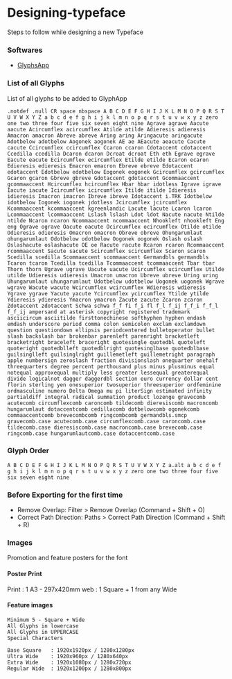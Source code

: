 # Designing-typeface
Steps to follow while designing a new Typeface


### Softwares
- [GlyphsApp](https://glyphsapp.com/)

### List of all Glyphs
List of all glyphs to be added to GlyphApp

`
.notdef
.null
CR
space
nbspace
A
B
C
D
E
F
G
H
I
J
K
L
M
N
O
P
Q
R
S
T
U
V
W
X
Y
Z
a
b
c
d
e
f
g
h
i
j
k
l
m
n
o
p
q
r
s
t
u
v
w
x
y
z
zero
one
two
three
four
five
six
seven
eight
nine
Agrave
agrave
Aacute
aacute
Acircumflex
acircumflex
Atilde
atilde
Adieresis
adieresis
Amacron
amacron
Abreve
abreve
Aring
aring
Aringacute
aringacute
Adotbelow
adotbelow
Aogonek
aogonek
AE
ae
AEacute
aeacute
Cacute
cacute
Ccircumflex
ccircumflex
Ccaron
ccaron
Cdotaccent
cdotaccent
Ccedilla
ccedilla
Dcaron
dcaron
Dcroat
dcroat
Eth
eth
Egrave
egrave
Eacute
eacute
Ecircumflex
ecircumflex
Etilde
etilde
Ecaron
ecaron
Edieresis
edieresis
Emacron
emacron
Ebreve
ebreve
Edotaccent
edotaccent
Edotbelow
edotbelow
Eogonek
eogonek
Gcircumflex
gcircumflex
Gcaron
gcaron
Gbreve
gbreve
Gdotaccent
gdotaccent
Gcommaaccent
gcommaaccent
Hcircumflex
hcircumflex
Hbar
hbar
idotless
Igrave
igrave
Iacute
iacute
Icircumflex
icircumflex
Itilde
itilde
Idieresis
idieresis
Imacron
imacron
Ibreve
ibreve
Idotaccent
i.TRK
Idotbelow
idotbelow
Iogonek
iogonek
jdotless
Jcircumflex
jcircumflex
Kcommaaccent
kcommaaccent
kgreenlandic
Lacute
lacute
Lcaron
lcaron
Lcommaaccent
lcommaaccent
Lslash
lslash
Ldot
ldot
Nacute
nacute
Ntilde
ntilde
Ncaron
ncaron
Ncommaaccent
ncommaaccent
Nhookleft
nhookleft
Eng
eng
Ograve
ograve
Oacute
oacute
Ocircumflex
ocircumflex
Otilde
otilde
Odieresis
odieresis
Omacron
omacron
Obreve
obreve
Ohungarumlaut
ohungarumlaut
Odotbelow
odotbelow
Oogonek
oogonek
Oslash
oslash
Oslashacute
oslashacute
OE
oe
Racute
racute
Rcaron
rcaron
Rcommaaccent
rcommaaccent
Sacute
sacute
Scircumflex
scircumflex
Scaron
scaron
Scedilla
scedilla
Scommaaccent
scommaaccent
Germandbls
germandbls
Tcaron
tcaron
Tcedilla
tcedilla
Tcommaaccent
tcommaaccent
Tbar
tbar
Thorn
thorn
Ugrave
ugrave
Uacute
uacute
Ucircumflex
ucircumflex
Utilde
utilde
Udieresis
udieresis
Umacron
umacron
Ubreve
ubreve
Uring
uring
Uhungarumlaut
uhungarumlaut
Udotbelow
udotbelow
Uogonek
uogonek
Wgrave
wgrave
Wacute
wacute
Wcircumflex
wcircumflex
Wdieresis
wdieresis
Ygrave
ygrave
Yacute
yacute
Ycircumflex
ycircumflex
Ytilde
ytilde
Ydieresis
ydieresis
Ymacron
ymacron
Zacute
zacute
Zcaron
zcaron
Zdotaccent
zdotaccent
Schwa
schwa
f_f
fi
f_i
fl
f_l
f_ij
f_f_i
f_f_l
f_f_ij
ampersand
at
asterisk
copyright
registered
trademark
asciicircum
asciitilde
firsttonechinese
softhyphen
hyphen
endash
emdash
underscore
period
comma
colon
semicolon
exclam
exclamdown
question
questiondown
ellipsis
periodcentered
bulletoperator
bullet
slash
backslash
bar
brokenbar
parenleft
parenright
bracketleft
bracketright
braceleft
braceright
quotesingle
quotedbl
quoteleft
quoteright
quotedblleft
quotedblright
quotesinglbase
quotedblbase
guilsinglleft
guilsinglright
guillemetleft
guillemetright
paragraph
apple
numbersign
zeroslash
fraction
divisionslash
onequarter
onehalf
threequarters
degree
percent
perthousand
plus
minus
plusminus
equal
notequal
approxequal
multiply
less
greater
lessequal
greaterequal
divide
logicalnot
dagger
daggerdbl
section
euro
currency
dollar
cent
florin
sterling
yen
onesuperior
twosuperior
threesuperior
ordfeminine
ordmasculine
numero
Delta
Omega
mu
pi
literSign
estimated
infinity
partialdiff
integral
radical
summation
product
lozenge
gravecomb
acutecomb
circumflexcomb
caroncomb
tildecomb
dieresiscomb
macroncomb
hungarumlaut
dotaccentcomb
cedillacomb
dotbelowcomb
ogonekcomb
commaaccentcomb
brevecombcomb
ringcombcomb
germandbls.smcp
gravecomb.case
acutecomb.case
circumflexcomb.case
caroncomb.case
tildecomb.case
dieresiscomb.case
macroncomb.case
brevecomb.case
ringcomb.case
hungarumlautcomb.case
dotaccentcomb.case
`

### Glyph Order

`
A
B
C
D
E
F
G
H
I
J
K
L
M
N
O
P
Q
R
S
T
U
V
W
X
Y
Z
a.alt
a
b
c
d
e
f
g
h
i
j
k
l
m
n
o
p
q
r
s
t
u
v
w
x
y
z
zero
one
two
three
four
five
six
seven
eight
nine
`

### Before Exporting for the first time
- Remove Overlap: Filter > Remove Overlap (Command + Shift + O)
- Correct Path Direction: Paths > Correct Path Direction (Command + Shift + R)

### Images
Promotion and feature posters for the font

#### Poster Print
Print : 1 A3 - 297x420mm
web   : 1 Square + 1 from any Wide

#### Feature images
```
Minimum 5 - Square + Wide
All Glyphs in lowercase
All Glyphs in UPPERCASE
Special Characters
```
```
Base Square   : 1920x1920px / 1280x1280px
Ultra Wide    : 1920x960px / 1280x640px 
Extra Wide    : 1920x1080px / 1280x720px
Regular Wide  : 1920x1200px / 1280x800px
```
